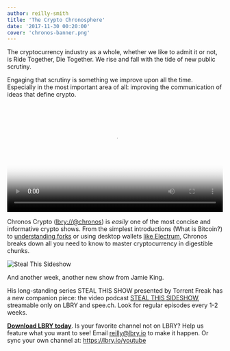 ```yaml
---
author: reilly-smith
title: 'The Crypto Chronosphere'
date: '2017-11-30 00:20:00'
cover: 'chronos-banner.png'
---
```

The cryptocurrency industry as a whole, whether we like to admit it or not, is Ride Together, Die Together. We rise and fall with the tide of new public scrutiny.

Engaging that scrutiny is something we improve upon all the time. Especially in the most important area of all: improving the communication of ideas that define crypto.

<video width="100%" controls poster="https://spee.ch/f2ba960389bdbe207da50a92e0806188ae87446f/What-is-Bitcoin.png" src="https://spee.ch/b56ff87d0e07341aecd35376c959f76d582101e1/whatisbitcoin.mp4"/></video>

Chronos Crypto ([lbry://@chronos](https://open.lbry.io/%40chronos)) is *easily* one of the most concise and informative crypto shows. From the simplest introductions (What is Bitcoin?) to [understanding forks](lbry://fork#c67fd5f39ab3db9fa9c2660692a4fce21dd743d7) or using desktop wallets [like Electrum](lbry://gettingstartedwithelectrum#d2403438d37b8501268e4fb982ad8c1ef55430b0), Chronos breaks down all you need to know to master cryptocurrency in digestible chunks.

![Steal This Sideshow](/img/news/stss-inline.png)

And another week, another new show from Jamie King.

His long-standing series STEAL THIS SHOW presented by Torrent Freak has a new companion piece: the video podcast [STEAL THIS SIDESHOW](https://open.lbry.io/%40stealthisshow), streamable only on LBRY and spee.ch. Look for regular episodes every 1-2 weeks.

**[Download LBRY today](https://lbry.io/get)**. Is your favorite channel not on LBRY? Help us feature what you want to see! Email reilly@lbry.io to make it happen. Or sync your own channel at: https://lbry.io/youtube

